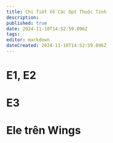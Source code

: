 ```yaml
---
title: Chi Tiết Về Các Opt Thuộc Tính
description: 
published: true
date: 2024-11-10T14:52:59.096Z
tags: 
editor: markdown
dateCreated: 2024-11-10T14:52:59.096Z
---
```


# E1, E2

# E3

# Ele trên Wings